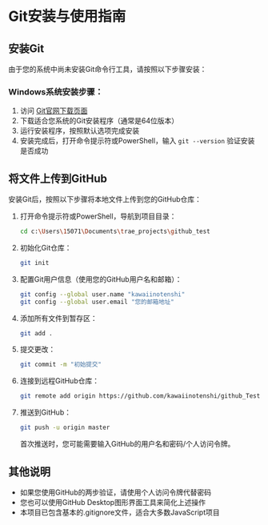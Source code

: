 # Git安装与使用指南

## 安装Git

由于您的系统中尚未安装Git命令行工具，请按照以下步骤安装：

### Windows系统安装步骤：

1. 访问 [Git官网下载页面](https://git-scm.com/download/win)
2. 下载适合您系统的Git安装程序（通常是64位版本）
3. 运行安装程序，按照默认选项完成安装
4. 安装完成后，打开命令提示符或PowerShell，输入 `git --version` 验证安装是否成功

## 将文件上传到GitHub

安装Git后，按照以下步骤将本地文件上传到您的GitHub仓库：

1. 打开命令提示符或PowerShell，导航到项目目录：
   ```bash
   cd c:\Users\15071\Documents\trae_projects\github_test
   ```

2. 初始化Git仓库：
   ```bash
   git init
   ```

3. 配置Git用户信息（使用您的GitHub用户名和邮箱）：
   ```bash
   git config --global user.name "kawaiinotenshi"
   git config --global user.email "您的邮箱地址"
   ```

4. 添加所有文件到暂存区：
   ```bash
   git add .
   ```

5. 提交更改：
   ```bash
   git commit -m "初始提交"
   ```

6. 连接到远程GitHub仓库：
   ```bash
   git remote add origin https://github.com/kawaiinotenshi/github_Test.git
   ```

7. 推送到GitHub：
   ```bash
   git push -u origin master
   ```

   首次推送时，您可能需要输入GitHub的用户名和密码/个人访问令牌。

## 其他说明

- 如果您使用GitHub的两步验证，请使用个人访问令牌代替密码
- 您也可以使用GitHub Desktop图形界面工具来简化上述操作
- 本项目已包含基本的.gitignore文件，适合大多数JavaScript项目